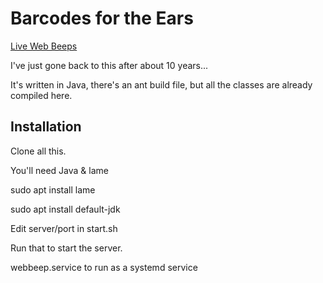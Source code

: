 # Barcodes for the Ears

[Live Web Beeps](https://hyperdata.it/webbeep/)

I've just gone back to this after about 10 years...

It's written in Java, there's an ant build file, but all the classes are already compiled here.

## Installation

Clone all this.

You'll need Java & lame

sudo apt install lame

sudo apt install default-jdk

Edit server/port in start.sh

Run that to start the server.

webbeep.service to run as a systemd service
